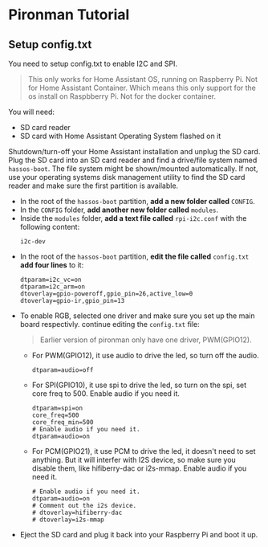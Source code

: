 # Pironman Tutorial

## Setup config.txt

You need to setup config.txt to enable I2C and SPI.

> This only works for Home Assistant OS, running on Raspberry Pi. Not for Home Assistant Container. Which means this only support for the os install on Raspbberry Pi. Not for the docker container.

You will need:

 - SD card reader
 - SD card with Home Assistant Operating System flashed on it

Shutdown/turn-off your Home Assistant installation and unplug the SD card. Plug the SD card into an SD card reader and find a drive/file system named `hassos-boot`. The file system might be shown/mounted automatically. If not, use your operating systems disk management utility to find the SD card reader and make sure the first partition is available.

- In the root of the `hassos-boot` partition, **add a new folder called** `CONFIG`.
- In the `CONFIG` folder, **add another new folder called** `modules`.
- Inside the `modules` folder, **add a text file called** `rpi-i2c.conf` with the following content:
  ```
  i2c-dev
  ```
- In the root of the `hassos-boot` partition, **edit the file called** `config.txt` **add four lines** to it:
   ```
   dtparam=i2c_vc=on
   dtparam=i2c_arm=on
   dtoverlay=gpio-poweroff,gpio_pin=26,active_low=0
   dtoverlay=gpio-ir,gpio_pin=13
   ```
- To enable RGB, selected one driver and make sure you set up the main board respectivly. continue editing the `config.txt` file:
  > Earlier version of pironman only have one driver, PWM(GPIO12).
  - For PWM(GPIO12), it use audio to drive the led, so turn off the audio.
    ```
    dtparam=audio=off
    ```
  - For SPI(GPIO10), it use spi to drive the led, so turn on the spi, set core freq to 500. Enable audio if you need it.
    ```
    dtparam=spi=on
    core_freq=500
    core_freq_min=500
    # Enable audio if you need it.
    dtparam=audio=on
    ```
  - For PCM(GPIO21), it use PCM to drive the led, it doesn't need to set anything. But it will interfer with I2S device, so make sure you disable them, like hifiberry-dac or i2s-mmap. Enable audio if you need it.
    ```
    # Enable audio if you need it.
    dtparam=audio=on
    # Comment out the i2s device.
    # dtoverlay=hifiberry-dac
    # dtoverlay=i2s-mmap
    ```
 - Eject the SD card and plug it back into your Raspberry Pi and boot it up.
